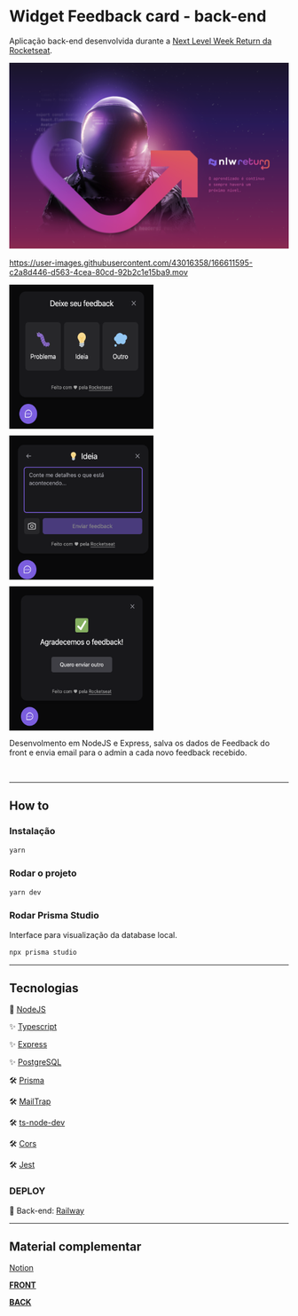 # Widget Feedback card - back-end

Aplicação back-end desenvolvida durante a [Next Level Week Return da Rocketseat](https://nextlevelweek.com/).

![imagem de capa - nlw return astronalta](../images/capa.png)


https://user-images.githubusercontent.com/43016358/166611595-c2a8d446-d563-4cea-80cd-92b2c1e15ba9.mov

<div style="display: inline-flex; flex-wrap: wrap; gap: 12px;">
  <img src="../images/demo-type.png" alt="demo widget - caixa com tipos de feedback" width="260" height="260">

  <img src="../images/demo-form.png" alt="demo widget - caixa com formulário para preenchimento de informações de feedback" width="260" height="260">

  <img src="../images/demo-success.png" alt="demo widget - caixa com mensagem de sucesso" width="260" height="260">
</div>

<br />

Desenvolmento em NodeJS e Express, salva os dados de Feedback do front e envia email para o admin a cada novo feedback recebido.

<br />

---

## How to

### Instalação
```bash
yarn
```

### Rodar o projeto

```bash
yarn dev
```

### Rodar Prisma Studio

Interface para visualização da database local.

```bash
npx prisma studio
```

---

## Tecnologias

🚀 [NodeJS](https://nodejs.org/en/)

✨ [Typescript](https://www.typescriptlang.org/)

✨ [Express](https://expressjs.com/pt-br/)

✨ [PostgreSQL](https://www.postgresql.org/)

🛠 [Prisma](https://www.prisma.io/)

🛠 [MailTrap](https://mailtrap.io/)

🛠 [ts-node-dev](https://github.com/wclr/ts-node-dev#readme)

🛠 [Cors](https://www.npmjs.com/package/cors)

🛠 [Jest](https://jestjs.io/pt-BR/)

### DEPLOY

🚀 Back-end: [Railway](https://railway.app/)

---

## Material complementar

[Notion](https://efficient-sloth-d85.notion.site/NLW-Return-4e1cf60ece8f42d08254810f7bb14401)

[**FRONT**](../web/README.md)

[**BACK**](../server/README.md)
